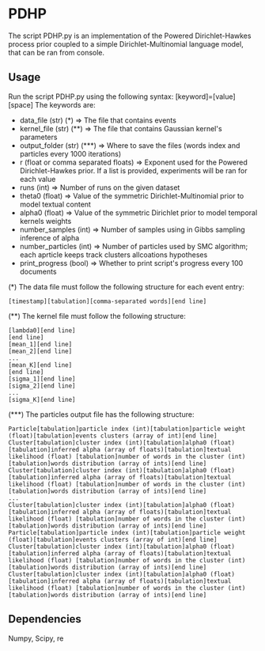 # PDHP
The script PDHP.py is an implementation of the Powered Dirichlet-Hawkes process prior coupled to a simple Dirichlet-Multinomial language model, that can be ran from console.

## Usage
Run the script PDHP.py using the following syntax: [keyword]=[value][space]
The keywords are:

- data_file (str) (*) => The file that contains events
- kernel_file (str) (**) => The file that contains Gaussian kernel's parameters
- output_folder (str) (***) => Where to save the files (words index and particles every 1000 iterations)
- r (float or comma separated floats) => Exponent used for the Powered Dirichlet-Hawkes prior. If a list is provided, experiments will be ran for each value
- runs (int) => Number of runs on the given dataset
- theta0 (float) => Value of the symmetric Dirichlet-Multinomial prior to model textual content
- alpha0 (float) => Value of the symmetric Dirichlet prior to model temporal kernels weights
- number_samples (int) => Number of samples using in Gibbs sampling inference of alpha
- number_particles (int) => Number of particles used by SMC algorithm; each aprticle keeps track clusters allcoations hypotheses
- print_progress (bool) => Whether to print script's progress every 100 documents


(*) The data file must follow the following structure for each event entry:
```
[timestamp][tabulation][comma-separated words][end line]
```

(**) The kernel file must follow the following structure:
```
[lambda0][end line]
[end line]
[mean_1][end line]
[mean_2][end line]
...
[mean_K][end line]
[end line]
[sigma_1][end line]
[sigma_2][end line]
...
[sigma_K][end line]
```


(***) The particles output file has the following structure:
```
Particle[tabulation]particle index (int)[tabulation]particle weight (float)[tabulation]events clusters (array of int)[end line]
Cluster[tabulation]cluster index (int)[tabulation]alpha0 (float)[tabulation]inferred alpha (array of floats)[tabulation]textual likelihood (float) [tabulation]number of words in the cluster (int)[tabulation]words distribution (array of ints)[end line]
Cluster[tabulation]cluster index (int)[tabulation]alpha0 (float)[tabulation]inferred alpha (array of floats)[tabulation]textual likelihood (float) [tabulation]number of words in the cluster (int)[tabulation]words distribution (array of ints)[end line]
...
Cluster[tabulation]cluster index (int)[tabulation]alpha0 (float)[tabulation]inferred alpha (array of floats)[tabulation]textual likelihood (float) [tabulation]number of words in the cluster (int)[tabulation]words distribution (array of ints)[end line]
Particle[tabulation]particle index (int)[tabulation]particle weight (float)[tabulation]events clusters (array of int)[end line]
Cluster[tabulation]cluster index (int)[tabulation]alpha0 (float)[tabulation]inferred alpha (array of floats)[tabulation]textual likelihood (float) [tabulation]number of words in the cluster (int)[tabulation]words distribution (array of ints)[end line]
Cluster[tabulation]cluster index (int)[tabulation]alpha0 (float)[tabulation]inferred alpha (array of floats)[tabulation]textual likelihood (float) [tabulation]number of words in the cluster (int)[tabulation]words distribution (array of ints)[end line]
```

## Dependencies
Numpy, Scipy, re







